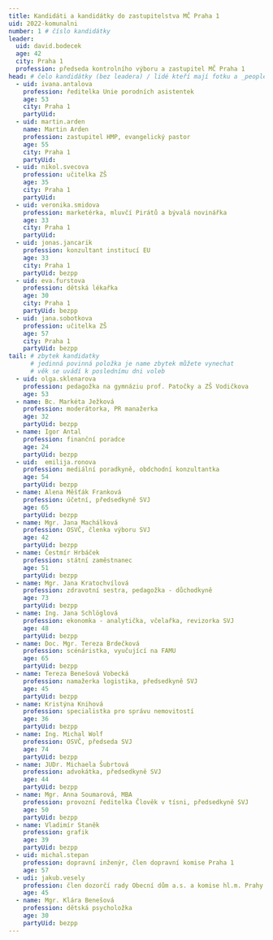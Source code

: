 ```yaml
---
title: Kandidáti a kandidátky do zastupitelstva MČ Praha 1
uid: 2022-komunalni
number: 1 # číslo kandidátky
leader:
  uid: david.bodecek
  age: 42
  city: Praha 1
  profession: předseda kontrolního výboru a zastupitel MČ Praha 1 
head: # čelo kandidátky (bez leadera) / lidé kteří mají fotku a _people/jmeno.md
  - uid: ivana.antalova
    profession: ředitelka Unie porodních asistentek
    age: 53
    city: Praha 1
    partyUid:
  - uid: martin.arden
    name: Martin Arden
    profession: zastupitel HMP, evangelický pastor
    age: 55
    city: Praha 1
    partyUid: 
  - uid: nikol.svecova
    profession: učitelka ZŠ
    age: 35
    city: Praha 1
    partyUid: 
  - uid: veronika.smidova
    profession: marketérka, mluvčí Pirátů a bývalá novinářka 
    age: 33
    city: Praha 1
    partyUid:  
  - uid: jonas.jancarik
    profession: konzultant institucí EU 
    age: 33
    city: Praha 1
    partyUid: bezpp
  - uid: eva.furstova
    profession: dětská lékařka
    age: 30
    city: Praha 1
    partyUid: bezpp 
  - uid: jana.sobotkova
    profession: učitelka ZŠ 
    age: 57
    city: Praha 1
    partyUid: bezpp
tail: # zbytek kandidatky
      # jedinná povinná položka je name zbytek můžete vynechat
      # věk se uvádí k poslednímu dni voleb 
  - uid: olga.sklenarova
    profession: pedagožka na gymnáziu prof. Patočky a ZŠ Vodičkova
    age: 53
  - name: Bc. Markéta Ježková
    profession: moderátorka, PR manažerka
    age: 32
    partyUid: bezpp 
  - name: Igor Antal
    profession: finanční poradce
    age: 24
    partyUid: bezpp
  - uid:  emilija.ronova
    profession: mediální poradkyně, obdchodní konzultantka 
    age: 54
    partyUid: bezpp
  - name: Alena Měšťák Franková
    profession: účetní, předsedkyně SVJ  
    age: 65 
    partyUid: bezpp
  - name: Mgr. Jana Machálková
    profession: OSVČ, členka výboru SVJ  
    age: 42
    partyUid: bezpp
  - name: Čestmír Hrbáček
    profession: státní zaměstnanec
    age: 51
    partyUid: bezpp
  - name: Mgr. Jana Kratochvílová
    profession: zdravotní sestra, pedagožka - důchodkyně
    age: 73
    partyUid: bezpp
  - name: Ing. Jana Schlöglová
    profession: ekonomka - analytička, včelařka, revizorka SVJ
    age: 48
    partyUid: bezpp
  - name: Doc. Mgr. Tereza Brdečková
    profession: scénáristka, vyučující na FAMU
    age: 65
    partyUid: bezpp
  - name: Tereza Benešová Vobecká
    profession: namažerka logistika, předsedkyně SVJ
    age: 45
    partyUid: bezpp
  - name: Kristýna Knihová
    profession: specialistka pro správu nemovitostí
    age: 36
    partyUid: bezpp
  - name: Ing. Michal Wolf
    profession: OSVČ, předseda SVJ
    age: 74
    partyUid: bezpp
  - name: JUDr. Michaela Šubrtová
    profession: advokátka, předsedkyně SVJ
    age: 44
    partyUid: bezpp
  - name: Mgr. Anna Soumarová, MBA
    profession: provozní ředitelka Člověk v tísni, předsedkyně SVJ
    age: 50
    partyUid: bezpp
  - name: Vladimír Staněk
    profession: grafik
    age: 39
    partyUid: bezpp
  - uid: michal.stepan
    profession: dopravní inženýr, člen dopravní komise Praha 1
    age: 57
  - udi: jakub.vesely
    profession: člen dozorčí rady Obecní dům a.s. a komise hl.m. Prahy pro vznik Vltavské filharmonie
    age: 45
  - name: Mgr. Klára Benešová
    profession: dětská psycholožka
    age: 30
    partyUid: bezpp
---
```

